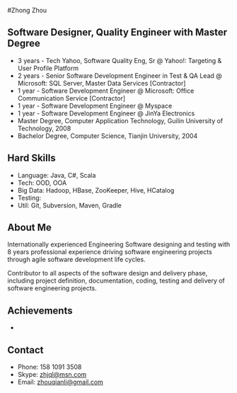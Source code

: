 #Zhong Zhou
## Software Designer, Quality Engineer with Master Degree
   * 3 years - Tech Yahoo, Software Quality Eng, Sr @ Yahoo!: Targeting & User Profile Platform
   * 2 years - Senior Software Development Engineer in Test & QA Lead @ Microsoft: SQL Server, Master Data Services [Contractor] 
   * 1 year  - Software Development Engineer @ Microsoft: Office Communication Service [Contractor]
   * 1 year  - Software Development Engineer @ Myspace
   * 1 year  - Software Development Engineer @ JinYa Electronics
   * Master Degree, Computer Application Technology, Guilin University of Technology, 2008
   * Bachelor Degree, Computer Science, Tianjin University, 2004
   
## Hard Skills
   * Language: Java, C#, Scala
   * Tech: OOD, OOA
   * Big Data: Hadoop, HBase, ZooKeeper, Hive, HCatalog
   * Testing:
   * Util: Git, Subversion, Maven, Gradle 

## About Me
Internationally experienced Engineering Software designing and testing with
 8 years professional experience driving software engineering projects through
  agile software development life cycles.

Contributor to all aspects of the software design and delivery phase, including project
definition, documentation, coding, testing and delivery of software engineering projects.

## Achievements
   * 

## Contact
   * Phone: 158 1091 3508
   * Skype: zhjql@msn.com
   * Email: zhouqianli@gmail.com